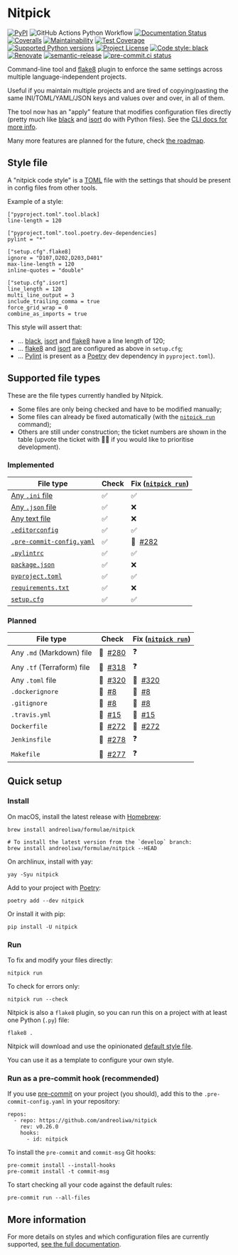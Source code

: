 # Nitpick

[![PyPI](https://img.shields.io/pypi/v/nitpick.svg)](https://pypi.org/project/nitpick)
![GitHub Actions Python Workflow](https://github.com/andreoliwa/nitpick/workflows/Python/badge.svg)
[![Documentation Status](https://readthedocs.org/projects/nitpick/badge/?version=latest)](https://nitpick.rtfd.io/en/latest/?badge=latest)
[![Coveralls](https://coveralls.io/repos/github/andreoliwa/nitpick/badge.svg)](https://coveralls.io/github/andreoliwa/nitpick)
[![Maintainability](https://api.codeclimate.com/v1/badges/61e0cdc48e24e76a0460/maintainability)](https://codeclimate.com/github/andreoliwa/nitpick)
[![Test Coverage](https://api.codeclimate.com/v1/badges/61e0cdc48e24e76a0460/test_coverage)](https://codeclimate.com/github/andreoliwa/nitpick)
[![Supported Python versions](https://img.shields.io/pypi/pyversions/nitpick.svg)](https://pypi.org/project/nitpick/)
[![Project License](https://img.shields.io/pypi/l/nitpick.svg)](https://pypi.org/project/nitpick/)
[![Code style: black](https://img.shields.io/badge/code%20style-black-000000.svg)](https://github.com/psf/black)
[![Renovate](https://img.shields.io/badge/renovate-enabled-brightgreen.svg)](https://renovatebot.com/)
[![semantic-release](https://img.shields.io/badge/%20%20%F0%9F%93%A6%F0%9F%9A%80-semantic--release-e10079.svg)](https://github.com/semantic-release/semantic-release)
[![pre-commit.ci status](https://results.pre-commit.ci/badge/github/andreoliwa/nitpick/develop.svg)](https://results.pre-commit.ci/latest/github/andreoliwa/nitpick/develop)

Command-line tool and [flake8](https://github.com/PyCQA/flake8) plugin to enforce the same settings across multiple language-independent projects.

Useful if you maintain multiple projects and are tired of copying/pasting the same INI/TOML/YAML/JSON keys and values over and over, in all of them.

The tool now has an "apply" feature that modifies configuration files directly (pretty much like [black](https://github.com/psf/black) and [isort](https://github.com/PyCQA/isort) do with Python files).
See the [CLI docs for more info](https://nitpick.rtfd.io/en/latest/cli.html).

Many more features are planned for the future, check [the roadmap](https://github.com/andreoliwa/nitpick/projects/1).

## Style file

A "nitpick code style" is a [TOML](https://github.com/toml-lang/toml) file with the settings that should be present in config files from other tools.

Example of a style:

```
["pyproject.toml".tool.black]
line-length = 120

["pyproject.toml".tool.poetry.dev-dependencies]
pylint = "*"

["setup.cfg".flake8]
ignore = "D107,D202,D203,D401"
max-line-length = 120
inline-quotes = "double"

["setup.cfg".isort]
line_length = 120
multi_line_output = 3
include_trailing_comma = true
force_grid_wrap = 0
combine_as_imports = true
```

This style will assert that:

- ... [black](https://github.com/psf/black), [isort](https://github.com/PyCQA/isort) and [flake8](https://github.com/PyCQA/flake8) have a line length of 120;
- ... [flake8](https://github.com/PyCQA/flake8) and [isort](https://github.com/PyCQA/isort) are configured as above in `setup.cfg`;
- ... [Pylint](https://www.pylint.org) is present as a [Poetry](https://github.com/python-poetry/poetry) dev dependency in `pyproject.toml`).

## Supported file types

These are the file types currently handled by Nitpick.

- Some files are only being checked and have to be modified manually;
- Some files can already be fixed automatically (with the [`nitpick run`](#run) command);
- Others are still under construction; the ticket numbers are shown in the table (upvote the ticket with 👍🏻 if you would like to prioritise development).

### Implemented

| File type                                                                                          | Check | Fix ([`nitpick run`](#run))                                            |
| -------------------------------------------------------------------------------------------------- | ----- | ---------------------------------------------------------------------- |
| [Any `.ini` file](https://nitpick.rtfd.io/en/latest/plugins.html#ini-files)                        | ✅    | ✅                                                                     |
| [Any `.json` file](https://nitpick.rtfd.io/en/latest/plugins.html#json-files)                      | ✅    | ❌                                                                     |
| [Any text file](https://nitpick.rtfd.io/en/latest/plugins.html#text-files)                         | ✅    | ❌                                                                     |
| [`.editorconfig`](https://nitpick.rtfd.io/en/latest/examples.html#example-editorconfig)            | ✅    | ✅                                                                     |
| [`.pre-commit-config.yaml`](https://nitpick.rtfd.io/en/latest/plugins.html#pre-commit-config-yaml) | ✅    | 🚧&nbsp;&nbsp;[#282](https://github.com/andreoliwa/nitpick/issues/282) |
| [`.pylintrc`](https://nitpick.rtfd.io/en/latest/plugins.html#ini-files)                            | ✅    | ✅                                                                     |
| [`package.json`](https://nitpick.rtfd.io/en/latest/examples.html#example-package-json)             | ✅    | ❌                                                                     |
| [`pyproject.toml`](https://nitpick.rtfd.io/en/latest/plugins.html#pyproject-toml)                  | ✅    | ✅                                                                     |
| [`requirements.txt`](https://nitpick.rtfd.io/en/latest/plugins.html#text-files)                    | ✅    | ❌                                                                     |
| [`setup.cfg`](https://nitpick.rtfd.io/en/latest/plugins.html#ini-files)                            | ✅    | ✅                                                                     |

### Planned

| File type                  | Check                                                                  | Fix ([`nitpick run`](#run))                                            |
| -------------------------- | ---------------------------------------------------------------------- | ---------------------------------------------------------------------- |
| Any `.md` (Markdown) file  | 🚧&nbsp;&nbsp;[#280](https://github.com/andreoliwa/nitpick/issues/280) | ❓                                                                     |
| Any `.tf` (Terraform) file | 🚧&nbsp;&nbsp;[#318](https://github.com/andreoliwa/nitpick/issues/318) | ❓                                                                     |
| Any `.toml` file           | 🚧&nbsp;&nbsp;[#320](https://github.com/andreoliwa/nitpick/issues/320) | 🚧&nbsp;&nbsp;[#320](https://github.com/andreoliwa/nitpick/issues/320) |
| `.dockerignore`            | 🚧&nbsp;&nbsp;[#8](https://github.com/andreoliwa/nitpick/issues/8)     | 🚧&nbsp;&nbsp;[#8](https://github.com/andreoliwa/nitpick/issues/8)     |
| `.gitignore`               | 🚧&nbsp;&nbsp;[#8](https://github.com/andreoliwa/nitpick/issues/8)     | 🚧&nbsp;&nbsp;[#8](https://github.com/andreoliwa/nitpick/issues/8)     |
| `.travis.yml`              | 🚧&nbsp;&nbsp;[#15](https://github.com/andreoliwa/nitpick/issues/15)   | 🚧&nbsp;&nbsp;[#15](https://github.com/andreoliwa/nitpick/issues/15)   |
| `Dockerfile`               | 🚧&nbsp;&nbsp;[#272](https://github.com/andreoliwa/nitpick/issues/272) | 🚧&nbsp;&nbsp;[#272](https://github.com/andreoliwa/nitpick/issues/272) |
| `Jenkinsfile`              | 🚧&nbsp;&nbsp;[#278](https://github.com/andreoliwa/nitpick/issues/278) | ❓                                                                     |
| `Makefile`                 | 🚧&nbsp;&nbsp;[#277](https://github.com/andreoliwa/nitpick/issues/277) | ❓                                                                     |

## Quick setup

### Install

On macOS, install the latest release with [Homebrew](https://github.com/Homebrew/brew):

    brew install andreoliwa/formulae/nitpick

    # To install the latest version from the `develop` branch:
    brew install andreoliwa/formulae/nitpick --HEAD

On archlinux, install with yay:

    yay -Syu nitpick

Add to your project with [Poetry](https://github.com/python-poetry/poetry):

    poetry add --dev nitpick

Or install it with pip:

    pip install -U nitpick

### Run

To fix and modify your files directly:

    nitpick run

To check for errors only:

    nitpick run --check

Nitpick is also a `flake8` plugin, so you can run this on a project with at least one Python (`.py`) file:

    flake8 .

Nitpick will download and use the opinionated [default style file](https://raw.githubusercontent.com/andreoliwa/nitpick/v0.26.0/nitpick-style.toml).

You can use it as a template to configure your own style.

### Run as a pre-commit hook (recommended)

If you use [pre-commit](https://pre-commit.com/) on your project (you should), add this to the `.pre-commit-config.yaml` in your repository:

    repos:
      - repo: https://github.com/andreoliwa/nitpick
        rev: v0.26.0
        hooks:
          - id: nitpick

To install the `pre-commit` and `commit-msg` Git hooks:

    pre-commit install --install-hooks
    pre-commit install -t commit-msg

To start checking all your code against the default rules:

    pre-commit run --all-files

## More information

For more details on styles and which configuration files are currently supported, [see the full documentation](https://nitpick.rtfd.io/).
